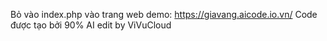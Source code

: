 Bỏ vào index.php vào trang web
demo: https://giavang.aicode.io.vn/
Code được tạo bởi 90% AI edit by ViVuCloud
